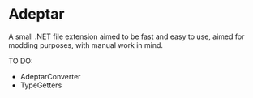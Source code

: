# Adeptar
A small .NET file extension aimed to be fast and easy to use, aimed for modding purposes, with manual work in mind.

TO DO:

- AdeptarConverter
- TypeGetters













